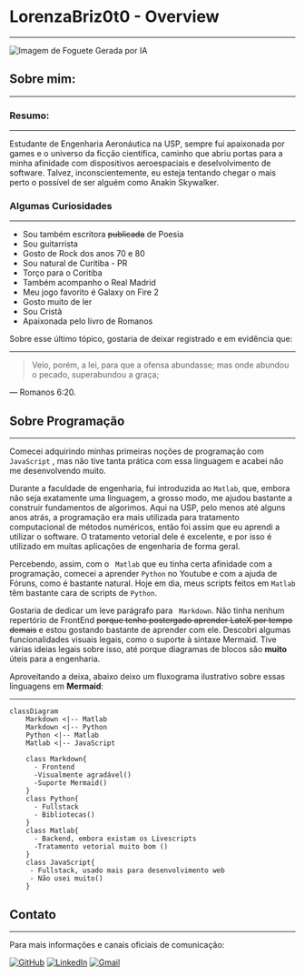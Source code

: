 # LorenzaBriz0t0 - Overview

---

![Imagem de Foguete Gerada por IA](https://i.ibb.co/s6yJsG3/Design-sem-nome-3.png)

## Sobre mim: 

---

### Resumo:

---

Estudante de Engenharia Aeronáutica na USP, sempre fui apaixonada por games e o universo da ficção científica, caminho que abriu portas para a minha afinidade com dispositivos aeroespaciais e deselvolvimento de software. Talvez, inconscientemente, eu esteja tentando chegar o mais perto o possível de ser alguém como Anakin Skywalker.
### Algumas Curiosidades

---
- Sou também escritora ~~publicada~~ de Poesia
- Sou guitarrista
- Gosto de Rock dos anos 70 e 80
- Sou natural de Curitiba - PR
- Torço para o Coritiba
- Também acompanho o Real Madrid
- Meu jogo favorito é Galaxy on Fire 2
- Gosto muito de ler
- Sou Cristã
- Apaixonada pelo livro de Romanos

Sobre esse último tópico, gostaria de deixar registrado e em evidência que:

---
> Veio, porém, a lei, para que a ofensa abundasse; mas onde abundou o pecado, superabundou a graça; 
> 
  — Romanos 6:20.
## Sobre Programação

---
Comecei adquirindo minhas primeiras noções de programação com ```JavaScript``` , mas não tive tanta prática com essa linguagem e acabei não me desenvolvendo muito. 

Durante a faculdade de engenharia, fui introduzida ao ```Matlab```, que, embora não seja exatamente uma linguagem, a grosso modo, me ajudou bastante a construir fundamentos de algorimos. Aqui na USP, pelo menos até alguns anos atrás, a programação era mais utilizada para tratamento computacional de métodos numéricos, então foi assim que eu aprendi a utilizar o software. O tratamento vetorial dele é excelente, e por isso é utilizado em muitas aplicações de engenharia de forma geral.

Percebendo, assim, com o ``` Matlab``` que eu tinha certa afinidade com a programação, comecei a aprender ```Python``` no Youtube e com a ajuda de Fóruns, como é bastante natural.
Hoje em dia, meus scripts feitos em ```Matlab``` têm bastante cara de scripts de ``` Python ```.

Gostaria de dedicar um leve parágrafo para ``` Markdown```. Não tinha nenhum repertório de FrontEnd ~~porque tenho postergado aprender LateX por tempo demais~~ e estou gostando bastante de aprender com ele. Descobri algumas funcionalidades visuais legais, como o suporte à sintaxe Mermaid. Tive várias ideias legais sobre isso, até porque diagramas de blocos são **muito** úteis para a engenharia.

Aproveitando a deixa, abaixo deixo um fluxograma ilustrativo sobre essas linguagens em **Mermaid**:

---

```mermaid
classDiagram 
    Markdown <|-- Matlab
    Markdown <|-- Python
    Python <|-- Matlab
    Matlab <|-- JavaScript
    
    class Markdown{
      - Frontend
      -Visualmente agradável()
      -Suporte Mermaid()
    }
    class Python{
      - Fullstack
      - Bibliotecas()
    }
    class Matlab{
      - Backend, embora existam os Livescripts
      -Tratamento vetorial muito bom ()
    }
    class JavaScript{
     - Fullstack, usado mais para desenvolvimento web
     - Não usei muito()
    }
```
## Contato

---
Para mais informações e canais oficiais de comunicação:

[![GitHub](https://img.shields.io/badge/GitHub-100000?style=for-the-badge&logo=github&logoColor=white)](https://github.com/LorenzaBriz0t0)
[![LinkedIn](https://img.shields.io/badge/LinkedIn-0077B5?style=for-the-badge&logo=linkedin&logoColor=white)](https://www.linkedin.com/in/lorenza-brizoto-0b1165252/)
[![Gmail](https://img.shields.io/badge/Gmail-333333?style=for-the-badge&logo=gmail&logoColor=red)](mailto:lbrizoto22@usp.br)